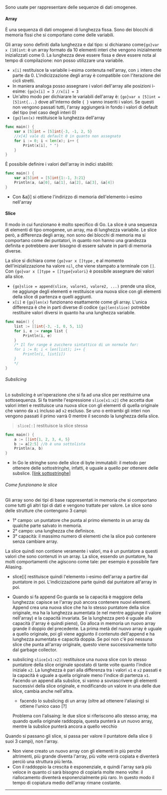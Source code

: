 Sono usate per rappresentare delle sequenze di dati omogenee.
#### Array
È una sequenza di dati omogenei di lunghezza fissa. Sono dei blocchi di memoria fissi che si comportano come delle variabili.

Gli array sono definiti dalla lunghezza e dal tipo: si dichiarano come`{go}var x [10]int`: è un array formato da 10 elementi interi che vengono inizialmente inizializzati come 0. La lunghezza deve essere fissa e deve essere nota al tempo di compilazione: non posso utilizzare una variabile.
- `x[i]` restituisce la variabile i-esima contenuta nell'array, con `i`  intero che parte da 0. L'indicizzazione degli array è compatibile con l'iterazione dei cicli stretti.
- In maniera analoga posso assegnare i valori dell'array alle posizioni i-esime: 
  `{go}x[i] = 3 //x[i] = 3` 
- Un'altro modo per dichiarare le variabili dell'array è: `{go}var x [5]int = [5]int{...}` dove all'interno delle `{ }` vanno inseriti i valori. Se questi non vengono passati tutti, l'array aggiungerà in fondo i valori di default del tipo (nel caso degli interi 0)
- `{go}len(x)` restituisce la lunghezza dell'array

```go unwrap title:"Scorrimento di un Array" warn:3
func main() {
	var x [5]int = [5]int{-3, -1, 2, 5} 
	//x[4] vale di default 0 in quanto non assegnato
	for i := 0; i < len(x); i++ {
		Print(x[i], " ")
	}
}
```

È possibile definire i valori dell'array in indici stabiliti: 
```go unwrap title:
func main() {
	var a[5]int = [5]int{1:-1, 3:21}
	Println(a, &a[0], &a[1], &a[2], &a[3], &a[4])
}
```
- Con &a[i] si ottiene l'indirizzo di memoria dell'elemento i-esimo nell'array 
#### Slice
Il modo in cui funzionano è molto specifico di Go. La slice è una sequenza di elementi di tipo omogenee, un array, ma di lunghezza variabile.
Le slice però, a differenza degli array, non sono dei blocchi di memoria ma si comportano come dei puntatori, in quanto non hanno una grandezza definita e potrebbero aver bisogno di essere salvate in parti di memoria diverse.

La slice si dichiara come `{go}var x []type` , e al momento dell'inizializzazione ha valore `nil`, che viene stampato a terminale con `[]`. Con `{go}var x []type = []type{valori}` è possibile assegnare dei valori alla slice.
- `{go}slice = append(slice, valore1, valore2, ...)` prende una slice, ne aggiunge degli elementi e restituisce una nuova slice con gli elementi della slice di partenza e quelli aggiunti.
- `x[i]` e `{go}len(x)` funzionano esattamente come gli array. L'unica differenza è che in parti diverse di codice `{go}len(slice)`  potrebbe restituire valori diversi in quanto ha una lunghezza variabile.

```go unwrap title:"for range con le slice" hl:6
func main() {
	list := []int{-3, -1, 0, 5, 11}
	for i, e := range list {
		Println(i, e)
	}
	/* Il for range è zucchero sintattico di un normale for:
	for i := 0; i < len(list); i++ {
		Println(i, list[i])
	}
	*/
}
```

###### Subslicing
Lo subslicing è un'operazione che si fa ad una slice per restituirne una sottosequenza.
Si fa tramite l'espressione `slice[x1:x2]` che accetta due valori interi e restituisce una nuova slice con gli elementi di quella originale che vanno da `x1` incluso ad `x2` escluso. Se uno o entrambi gli interi non vengono passati il primo varrà 0 mentre il secondo la lunghezza della slice.
>`slice[:]` restituisce la slice stessa

```go unwrap title:Subslicing
func main() {
	a := []int{1, 2, 3, 4, 5}
	b := a[2:5] //b è una sottolista
	Println(a, b)
}
```

- In Go le stringhe sono delle slice di byte immutabili: il metodo per ottenere delle sottostringhe, infatti, è uguale a quello per ottenere delle subslice. <ins>[link sottostringhe]</ins> 


###### Come funzionano le slice
Gli array sono dei tipi di base rappresentati in memoria che si comportano come tutti gli altri tipi di dati e vengono trattate per valore.
Le slice sono delle strutture che contengono 3 campi:
- 1° campo: un puntatore che punta al primo elemento in un array da qualche parte salvato in memoria.
- 2° campo: una lunghezza che definisce.
- 3° capacità: il massimo numero di elementi che la slice può contenere senza cambiare array.

La slice quindi non contiene veramente i valori, ma è un puntatore a questi valori che sono contenuti in un array.
La slice, essendo un puntatore, ha molti comportamenti che agiscono come tale: per esempio è possibile fare Aliasing.

- slice[i] restituisce quindi l'elemento i-esimo dell'array a partire dal puntatore in poi.
  L'indicizzazione parte quindi dal puntatore all'array in poi.
- Quando si fa append Go guarda se la capacità è maggiore della lunghezza: capisce se l'array può ancora contenere nuovi elementi. 
  Append crea una nuova slice che ha lo stesso puntatore della slice originale, ma ha la lunghezza aumentata (e nel mentre aggiunge il valore nell'array) e la capacità invariata.
  Se la lunghezza però è uguale alla capacità (l'array è quindi pieno), Go alloca in memoria un nuovo array grande il doppio del precedente. La prima metà del nuovo array è uguale a quello originale, poi gli viene aggiunto il contenuto dell'append e ha lunghezza aumentata e capacità doppia. Se poi non c'è poi nessuna slice che punta all'array originale, questo viene successivamente tolto dal garbage collector.
- subslicing `slice[x1:x2]`: restituisce una nuova slice con lo stesso puntatore della slice originale spostato di tante volte quanto l'indice iniziale `x2`. La lunghezza è pari alla differenza tra i valori `x1` e `x2` passati e la capacità è uguale a quella originale meno l'indice di partenza `x1`. 
  Facendo un append alla subslice, si vanno a sovrascrivere gli elementi successivi della slice originale, e modificando un valore in una delle due slice, cambia anche nell'altra.
	- facendo lo subslicing di un array (oltre ad ottenere l'aliasing) si ottiene l'unico caso [?]
  
  Problema con l'alisaing: le due slice si riferiscono allo stesso array, ma quando quella originale raddoppia, questa punterà a un nuovo array, mentre la subslice punterà ancora a quello vecchio

Quando si passano gli slice, si passa per valore il puntatore della slice (i suoi 3 campi), non l'array.

- Non viene creato un nuovo array con gli elementi in più perchè altrimenti, più grande diventa l'array, più volte verrà copiata e diventerà perciò una struttura più lenta. 
- Con il raddoppio la crescita è esponenziale, e quindi l'array sarà più veloce in quanto ci sarà bisogno di copiarla molte meno volte: il riallocamento diventerà esponenzialmente più raro. In questo modo il tempo di copiatura medio dell'array rimane costante.

***
